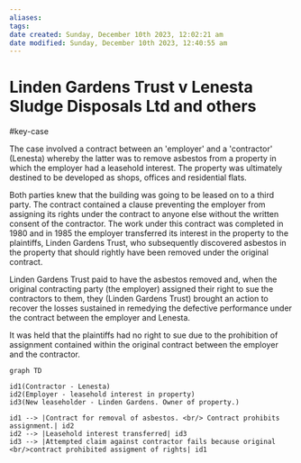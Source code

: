 ```yaml
---
aliases: 
tags: 
date created: Sunday, December 10th 2023, 12:02:21 am
date modified: Sunday, December 10th 2023, 12:40:55 am
---
```


# Linden Gardens Trust v Lenesta Sludge Disposals Ltd and others

#key-case

The case involved a contract between an 'employer' and a 'contractor' (Lenesta) whereby the latter was to remove asbestos from a property in which the employer had a leasehold interest. The property was ultimately destined to be developed as shops, offices and residential flats.

Both parties knew that the building was going to be leased on to a third party. The contract contained a clause preventing the employer from assigning its rights under the contract to anyone else without the written consent of the contractor. The work under this contract was completed in 1980 and in 1985 the employer transferred its interest in the property to the plaintiffs, Linden Gardens Trust, who subsequently discovered asbestos in the property that should rightly have been removed under the original contract.

Linden Gardens Trust paid to have the asbestos removed and, when the original contracting party (the employer) assigned their right to sue the contractors to them, they (Linden Gardens Trust) brought an action to recover the losses sustained in remedying the defective performance under the contract between the employer and Lenesta.

It was held that the plaintiffs had no right to sue due to the prohibition of assignment contained within the original contract between the employer and the contractor.

```mermaid
graph TD

id1(Contractor - Lenesta)
id2(Employer - leasehold interest in property)
id3(New leaseholder - Linden Gardens. Owner of property.)

id1 --> |Contract for removal of asbestos. <br/> Contract prohibits assignment.| id2
id2 --> |Leasehold interest transferred| id3
id3 --> |Attempted claim against contractor fails because original <br/>contract prohibited assigment of rights| id1
```
